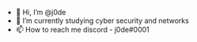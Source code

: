 - 👋 Hi, I’m @j0de
- 💞️ I’m currently studying cyber security and networks
- 📫 How to reach me discord - j0de#0001

<!---
j0de/j0de is a ✨ special ✨ repository because its `README.md` (this file) appears on your GitHub profile.
You can click the Preview link to take a look at your changes.
--->
